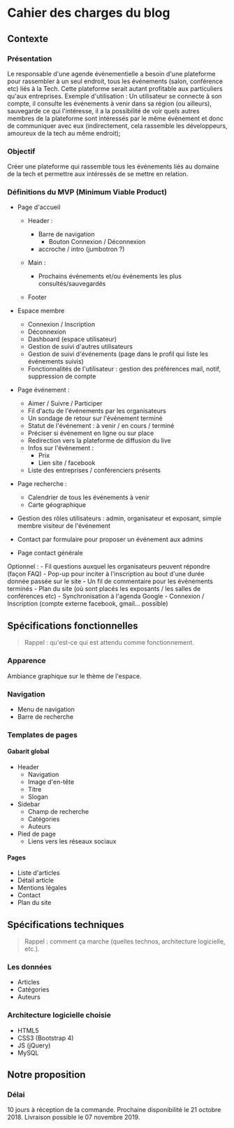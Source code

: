 # Cahier des charges du blog

## Contexte

### Présentation

Le responsable d'une agende évènementielle a besoin d'une plateforme pour rassembler à un seul endroit, tous les événements (salon, conférence etc) liés à la Tech. Cette plateforme serait autant profitable aux particuliers qu'aux entreprises.
Exemple d'utilisation : Un utilisateur se connecte à son compte, il consulte les événements à venir dans sa région (ou ailleurs), sauvegarde ce qui l'intéresse, il a la possibilité de voir quels autres membres de la plateforme sont intéressés par le même événement et donc de communiquer avec eux (indirectement, cela rassemble les développeurs, amoureux de la tech au même endroit);

### Objectif

Créer une plateforme qui rassemble tous les événements liés au domaine de la tech et permettre aux intéressés de se mettre en relation.

### Définitions du MVP (Minimum Viable Product)

- Page d'accueil

    - Header :
        - Barre de navigation
            - Bouton Connexion / Déconnexion
        - accroche / intro (jumbotron ?)
    
    - Main :
        - Prochains événements et/ou événements les plus consultés/sauvegardés

    - Footer 
        
- Espace membre
    - Connexion / Inscription
    - Déconnexion
    - Dashboard (espace utilisateur)
    - Gestion de suivi d'autres utilisateurs
    - Gestion de suivi d'événements (page dans le profil qui liste les événements suivis)
    - Fonctionnalités de l'utilisateur : gestion des préférences mail, notif, suppression de compte
    
- Page événement :
    - Aimer / Suivre / Participer
    - Fil d'actu de l'événements par les organisateurs
    - Un sondage de retour sur l'événement terminé
    - Statut de l'événement : à venir / en cours / terminé
    - Préciser si événement en ligne ou sur place
    - Redirection vers la plateforme de diffusion du live
    - Infos sur l'événement : 
        - Prix
        - Lien site / facebook
    - Liste des entreprises / conférenciers présents

- Page recherche :    
    - Calendrier de tous les événements à venir
    - Carte géographique

- Gestion des rôles utilisateurs : admin, organisateur et exposant, simple membre visiteur de l'événement
- Contact par formulaire pour proposer un événement aux admins
- Page contact générale



Optionnel :
    - Fil questions auxquel les organisateurs peuvent répondre (façon FAQ)
    - Pop-up pour inciter à l'inscription au bout d'une durée donnée passée sur le site
    - Un fil de commentaire pour les événements terminés
    - Plan du site (où sont placés les exposants / les salles de conférences etc)
    - Synchronisation à l'agenda Google
    - Connexion / Inscription (compte externe facebook, gmail... possible)


## Spécifications fonctionnelles

> Rappel : qu'est-ce qui est attendu comme fonctionnement.

### Apparence

Ambiance graphique sur le thème de l'espace.

### Navigation

- Menu de navigation
- Barre de recherche

### Templates de pages

#### Gabarit global

- Header
    - Navigation
    - Image d'en-tête
    - Titre
    - Slogan
- Sidebar
    - Champ de recherche
    - Catégories
    - Auteurs
- Pied de page
    - Liens vers les réseaux sociaux

#### Pages

- Liste d'articles
- Détail article
- Mentions légales
- Contact
- Plan du site

## Spécifications techniques

> Rappel : comment ça marche (quelles technos, architecture logicielle, etc.).

### Les données

- Articles
- Catégories
- Auteurs

### Architecture logicielle choisie

- HTML5
- CSS3 (Bootstrap 4)
- JS (jQuery)
- MySQL

## Notre proposition


### Délai

10 jours à réception de la commande.
Prochaine disponibilité le 21 octobre 2018.
Livraison possible le 07 novembre 2019.